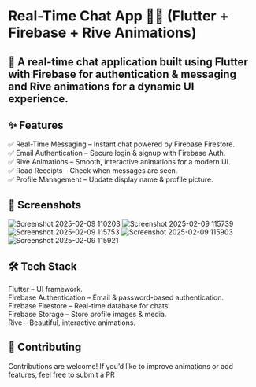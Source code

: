 # Real-Time Chat App 📱💬 (Flutter + Firebase + Rive Animations)
## 🚀 A real-time chat application built using Flutter with Firebase for authentication & messaging and Rive animations for a dynamic UI experience.

## ✨ Features
✅ Real-Time Messaging – Instant chat powered by Firebase Firestore.  
✅ Email Authentication – Secure login & signup with Firebase Auth.  
✅ Rive Animations – Smooth, interactive animations for a modern UI.  
✅ Read Receipts – Check when messages are seen.  
✅ Profile Management – Update display name & profile picture.  

## 📸 Screenshots
![Screenshot 2025-02-09 110203](https://github.com/user-attachments/assets/d090726d-7704-448b-9c36-85c8a021b18e)
![Screenshot 2025-02-09 115739](https://github.com/user-attachments/assets/72ebb973-a910-4213-99f5-b3b150f911e5)
![Screenshot 2025-02-09 115753](https://github.com/user-attachments/assets/f5bc8cc7-4361-44f0-a691-ff996d25492d)
![Screenshot 2025-02-09 115903](https://github.com/user-attachments/assets/cec02f1a-f689-4774-a6e6-afde31fc917f)
![Screenshot 2025-02-09 115921](https://github.com/user-attachments/assets/837aedc1-d627-413b-a111-23563072f4ce)

## 🛠️ Tech Stack
Flutter – UI framework.  
Firebase Authentication – Email & password-based authentication.  
Firebase Firestore – Real-time database for chats.  
Firebase Storage – Store profile images & media.  
Rive – Beautiful, interactive animations.  

## 📌 Contributing
Contributions are welcome! If you’d like to improve animations or add features, feel free to submit a PR
